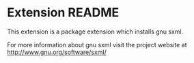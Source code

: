 # Extension README

This extension is a package extension which installs gnu sxml.

For more information about gnu sxml visit the project website at
http://www.gnu.org/software/sxml/

